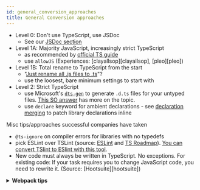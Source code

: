 ```yaml
---
id: general_conversion_approaches
title: General Conversion approaches
---
```


- Level 0: Don't use TypeScript, use JSDoc
  - See our [JSDoc section](#JSDoc)
- Level 1A: Majority JavaScript, increasingly strict TypeScript
  - as recommended by [official TS guide](https://www.typescriptlang.org/docs/handbook/migrating-from-javascript.html)
  - use `allowJS` (Experiences: [clayallsop][clayallsop], [pleo][pleo])
- Level 1B: Total rename to TypeScript from the start
  - "[Just rename all .js files to .ts](https://twitter.com/jamonholmgren/status/1089241726303199232)"?
  - use the loosest, bare minimum settings to start with
- Level 2: Strict TypeScript
  - use Microsoft's [`dts-gen`](https://github.com/Microsoft/dts-gen) to generate `.d.ts` files for your untyped files. [This SO answer](https://stackoverflow.com/questions/12687779/how-do-you-produce-a-d-ts-typings-definition-file-from-an-existing-javascript) has more on the topic.
  - use `declare` keyword for ambient declarations - see [declaration merging](https://github.com/typescript-cheatsheets/react-typescript-cheatsheet#troubleshooting-handbook-bugs-in-official-typings) to patch library declarations inline

Misc tips/approaches successful companies have taken

- `@ts-ignore` on compiler errors for libraries with no typedefs
- pick ESLint over TSLint (source: [ESLint](https://eslint.org/blog/2019/01/future-typescript-eslint) and [TS Roadmap](https://github.com/Microsoft/TypeScript/issues/29288)). [You can convert TSlint to ESlint with this tool](https://github.com/typescript-eslint/tslint-to-eslint-config).
- New code must always be written in TypeScript. No exceptions. For existing code: If your task requires you to change JavaScript code, you need to rewrite it. (Source: [Hootsuite][hootsuite])

<details>
<summary>
<b>
Webpack tips
</b>
</summary>

- webpack loader: `awesome-typescript-loader` vs `ts-loader`? (there is some disagreement in community about this - but read [awesome's point of view](https://github.com/s-panferov/awesome-typescript-loader#differences-between-ts-loader))
- Webpack config:

```js
module.exports = {

resolve: {
-    extensions: ['.js', '.jsx']
+    extensions: ['.ts', '.tsx', '.js', '.jsx']
},

// Source maps support ('inline-source-map' also works)
devtool: 'source-map',

// Add the loader for .ts files.
module: {
  loaders: [{
-       test: /\.jsx?$/,
-       loader: 'babel-loader',
-       exclude: [/node_modules/],
+       test: /\.(t|j)sx?$/,
+       loader: ['awesome-typescript-loader?module=es6'],
+       exclude: [/node_modules/]
+   }, {
+       test: /\.js$/,
+       loader: 'source-map-loader',
+       enforce: 'pre'
  }]
}
};
```

Special note on `ts-loader` and 3rd party libraries: https://twitter.com/acemarke/status/1091150384184229888

</details>
